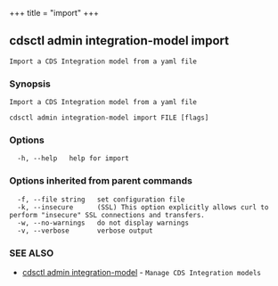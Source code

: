 +++
title = "import"
+++
## cdsctl admin integration-model import

`Import a CDS Integration model from a yaml file`

### Synopsis

`Import a CDS Integration model from a yaml file`

```
cdsctl admin integration-model import FILE [flags]
```

### Options

```
  -h, --help   help for import
```

### Options inherited from parent commands

```
  -f, --file string   set configuration file
  -k, --insecure      (SSL) This option explicitly allows curl to perform "insecure" SSL connections and transfers.
  -w, --no-warnings   do not display warnings
  -v, --verbose       verbose output
```

### SEE ALSO

* [cdsctl admin integration-model](/manual/components/cdsctl/admin/integration-model/)	 - `Manage CDS Integration models`

